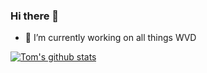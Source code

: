 ### Hi there 👋

- 🔭 I’m currently working on all things WVD

[![Tom's github stats](https://github-readme-stats.vercel.app/api?username=tomhickling)](https://github.com/tomhickling/github-readme-stats)
<!--
**TomHickling/TomHickling** is a ✨ _special_ ✨ repository because its `README.md` (this file) appears on your GitHub profile.

Here are some ideas to get you started:

- 🔭 I’m currently working on ...
- 🌱 I’m currently learning ...
- 👯 I’m looking to collaborate on ...
- 🤔 I’m looking for help with ...
- 💬 Ask me about ...
- 📫 How to reach me: ...
- 😄 Pronouns: ...
- ⚡ Fun fact: ...
-->
